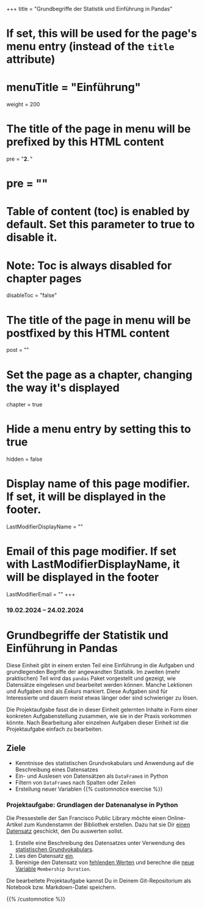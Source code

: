 +++
title = "Grundbegriffe der Statistik und Einführung in Pandas"
# If set, this will be used for the page's menu entry (instead of the `title` attribute)
# menuTitle = "Einführung"
weight = 200
# The title of the page in menu will be prefixed by this HTML content
 pre = "<b>2. </b>"
# pre = "<i class='fab fa-github'></i>"
# Table of content (toc) is enabled by default. Set this parameter to true to disable it.
# Note: Toc is always disabled for chapter pages
disableToc = "false"

# The title of the page in menu will be postfixed by this HTML content
post = ""
# Set the page as a chapter, changing the way it's displayed
chapter = true
# Hide a menu entry by setting this to true
hidden = false
# Display name of this page modifier. If set, it will be displayed in the footer.
LastModifierDisplayName = ""
# Email of this page modifier. If set with LastModifierDisplayName, it will be displayed in the footer
LastModifierEmail = ""
+++


### 19.02.2024 – 24.02.2024

# Grundbegriffe der Statistik und Einführung in Pandas

Diese Einheit gibt in einem ersten Teil eine Einführung in die Aufgaben und grundlegenden Begriffe der angewandten Statistik. Im zweiten (mehr praktischen) Teil wird das `pandas` Paket vorgestellt und gezeigt, wie Datensätze eingelesen und bearbeitet werden können. Manche Lektionen und Aufgaben sind als *Exkurs* markiert. Diese Aufgaben sind für Interessierte und dauern meist etwas länger oder sind schwieriger zu lösen.

Die Projektaufgabe fasst die in dieser Einheit gelernten Inhalte in Form einer konkreten Aufgabenstellung zusammen, wie sie in der Praxis vorkommen könnte. Nach Bearbeitung aller einzelnen Aufgaben dieser Einheit ist die Projektaufgabe einfach zu bearbeiten. 

<!--
Versuche zuerst die Aufgaben innerhalb der angegeben Zeit selbstständig zu lösen. Versuche danach mit Hilfe der Musterlösung die Lösung nachzuvollziehen. Schreibe Dir bei Problemen Deine Fragen auf, damit wir diese am Präsenztag zusammen besprechen können. 
-->

## Ziele

- Kenntnisse des statistischen Grundvokabulars und Anwendung auf die Beschreibung eines Datensatzes
- Ein- und Auslesen von Datensätzen als `DataFrame`s in Python
- Filtern von `DataFrame`s nach Spalten oder Zeilen
- Erstellung neuer Variablen
{{% customnotice exercise %}}

### Projektaufgabe: Grundlagen der Datenanalyse in Python
Die Pressestelle der San Francisco Public Library möchte einen Online-Artikel zum Kundenstamm der Bibliothek erstellen. Dazu hat sie Dir [einen Datensatz](/2022-2023-ZK_Data_Librarian_Modul_3/organisation/dataset/) geschickt, den Du auswerten sollst.

1. Erstelle eine Beschreibung des Datensatzes unter Verwendung des [statistischen Grundvokabulars](/2022-2023-ZK_Data_Librarian_Modul_3/basics/basic_terms/).
2. Lies den Datensatz [ein](/2022-2023-ZK_Data_Librarian_Modul_3/basics/pandas/io).
3. Bereinige den Datensatz von [fehlenden Werten](/2022-2023-ZK_Data_Librarian_Modul_3/basics/pandas/na) und berechne die [neue Variable](/2022-2023-ZK_Data_Librarian_Modul_3/basics/pandas/columns/#fallstudie-feature-engineering) `Membership Duration`.

Die bearbeitete Projektaufgabe kannst Du in Deinem Git-Repositorium als Notebook bzw. Markdown-Datei speichern. 


{{% /customnotice %}}
